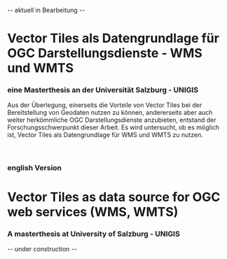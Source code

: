 -- aktuell in Bearbeitung --
# Vector Tiles als Datengrundlage für OGC Darstellungsdienste - WMS und WMTS
### eine Masterthesis an der Universität Salzburg - UNIGIS

Aus der Überlegung, einerseits die Vorteile von Vector Tiles bei der Bereitstellung von Geodaten nutzen zu können, andererseits aber auch weiter herkömmliche OGC Darstellungsdienste anzubieten, entstand der Forschungsschwerpunkt dieser Arbeit. Es wird untersucht, ob es möglich ist, Vector Tiles als Datengrundlage für WMS und WMTS zu nutzen.
<br/>
<br/>
<br/>
### english Version
# Vector Tiles as data source for OGC web services (WMS, WMTS)
### A masterthesis at University of Salzburg - UNIGIS

-- under construction --
